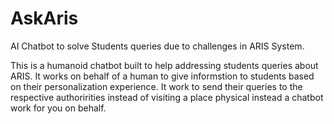 # AskAris
AI Chatbot to solve Students queries due to challenges in ARIS System.

This is a humanoid chatbot built to help addressing students queries about ARIS.
It works on behalf of a human to give informstion to students based on their personalization experience.
It work to send their queries to the respective authoririties instead of visiting a place physical instead a chatbot work for you on behalf.
